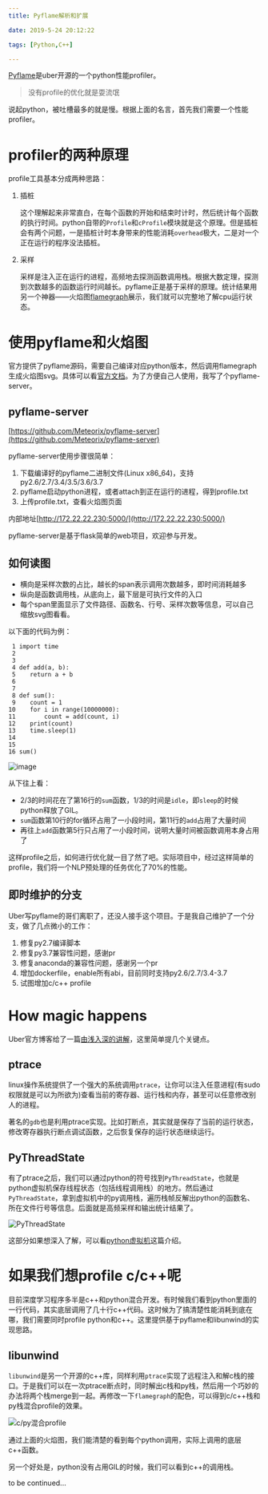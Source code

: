 ```yaml
---
title: Pyflame解析和扩展

date: 2019-5-24 20:12:22

tags: [Python,C++]

---
```


[Pyflame](https://github.com/uber/pyflame)是uber开源的一个python性能profiler。

> 没有profile的优化就是耍流氓

说起python，被吐槽最多的就是慢。根据上面的名言，首先我们需要一个性能profiler。

# profiler的两种原理

profile工具基本分成两种思路：

1. 插桩

    这个理解起来非常直白，在每个函数的开始和结束时计时，然后统计每个函数的执行时间。python自带的`Profile`和`cProfile`模块就是这个原理。但是插桩会有两个问题，一是插桩计时本身带来的性能消耗`overhead`极大，二是对一个正在运行的程序没法插桩。

2. 采样

    采样是注入正在运行的进程，高频地去探测函数调用栈。根据大数定理，探测到次数越多的函数运行时间越长。pyflame正是基于采样的原理。统计结果用另一个神器——火焰图[flamegraph](http://www.brendangregg.com/flamegraphs.html)展示，我们就可以完整地了解cpu运行状态。


# 使用pyflame和火焰图

官方提供了pyflame源码，需要自己编译对应python版本，然后调用flamegraph生成火焰图svg。具体可以看[官方文档](https://pyflame.readthedocs.io/en/latest/)。为了方便自己人使用，我写了个pyflame-server。

<!-- more -->

## pyflame-server

[https://github.com/Meteorix/pyflame-server](https://github.com/Meteorix/pyflame-server)

pyflame-server使用步骤很简单：
1. 下载编译好的pyflame二进制文件(Linux x86_64)，支持py2.6/2.7/3.4/3.5/3.6/3.7
2. pyflame启动python进程，或者attach到正在运行的进程，得到profile.txt
3. 上传profile.txt，查看火焰图页面

内部地址[http://172.22.22.230:5000/](http://172.22.22.230:5000/)

pyflame-server是基于flask简单的web项目，欢迎参与开发。

## 如何读图

*   横向是采样次数的占比，越长的span表示调用次数越多，即时间消耗越多
*   纵向是函数调用栈，从底向上，最下层是可执行文件的入口
*   每个span里面显示了文件路径、函数名、行号、采样次数等信息，可以自己缩放svg图看看。

以下面的代码为例：

```
 1 import time
 2
 3
 4 def add(a, b):
 5    return a + b
 6
 7
 8 def sum():
 9    count = 1
10    for i in range(10000000):
11        count = add(count, i)
12    print(count)
13    time.sleep(1)
14
15
16 sum()
```

![image](/images/pyflame/profile_py.svg)

从下往上看：
*   2/3的时间花在了第16行的``sum``函数，1/3的时间是``idle``，即``sleep``的时候python释放了GIL。
*   ``sum``函数第10行的for循环占用了一小段时间，第11行的``add``占用了大量时间
*   再往上``add``函数第5行只占用了一小段时间，说明大量时间被函数调用本身占用了

这样profile之后，如何进行优化就一目了然了吧。实际项目中，经过这样简单的profile，我们将一个NLP预处理的任务优化了70%的性能。

## 即时维护的分支

Uber写pyflame的哥们离职了，还没人接手这个项目。于是我自己维护了一个分支，做了几点微小的工作：
1. 修复py2.7编译脚本
1. 修复py3.7兼容性问题，感谢pr
1. 修复anaconda的兼容性问题，感谢另一个pr
1. 增加dockerfile，enable所有abi，目前同时支持py2.6/2.7/3.4-3.7
1. 试图增加c/c++ profile

# How magic happens

Uber官方博客给了一篇[由浅入深的讲解](https://eng.uber.com/pyflame/)，这里简单提几个关键点。

## ptrace

linux操作系统提供了一个强大的系统调用`ptrace`，让你可以注入任意进程(有sudo权限就是可以为所欲为)查看当前的寄存器、运行栈和内存，甚至可以任意修改别人的进程。

著名的`gdb`也是利用ptrace实现。比如打断点，其实就是保存了当前的运行状态，修改寄存器执行断点调试函数，之后恢复保存的运行状态继续运行。

## PyThreadState

有了ptrace之后，我们可以通过python的符号找到`PyThreadState`，也就是python虚拟机保存线程状态（包括线程调用栈）的地方。然后通过`PyThreadState`，拿到虚拟机中的py调用栈，遍历栈帧反解出python的函数名、所在文件行号等信息。后面就是高频采样和输出统计结果了。

![PyThreadState](/images/pyflame/Python-Thread-State.png)

这部分如果想深入了解，可以看[python虚拟机](https://github.com/Meteorix/pysourcenote/blob/master/vm.md)这篇介绍。

# 如果我们想profile c/c++呢

目前深度学习程序多半是c++和python混合开发。有时候我们看到python里面的一行代码，其实底层调用了几十行c++代码。这时候为了搞清楚性能消耗到底在哪，我们需要同时profile python和c++。这里提供基于pyflame和libunwind的实现思路。

## libunwind

`libunwind`是另一个开源的c++库，同样利用`ptrace`实现了远程注入和解c栈的接口。于是我们可以在一次ptrace断点时，同时解出c栈和py栈，然后用一个巧妙的办法将两个栈merge到一起。再修改一下`flamegraph`的配色，可以得到c/c++栈和py栈混合profile的效果。

![c/py混合profile](/images/pyflame/profile_c.svg)

通过上面的火焰图，我们能清楚的看到每个python调用，实际上调用的底层c++函数。

另一个好处是，python没有占用GIL的时候，我们可以看到c++的调用栈。

to be continued...
